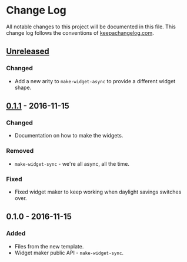 # Change Log
All notable changes to this project will be documented in this file. This change log follows the conventions of [keepachangelog.com](http://keepachangelog.com/).

## [Unreleased]
### Changed
- Add a new arity to `make-widget-async` to provide a different widget shape.

## [0.1.1] - 2016-11-15
### Changed
- Documentation on how to make the widgets.

### Removed
- `make-widget-sync` - we're all async, all the time.

### Fixed
- Fixed widget maker to keep working when daylight savings switches over.

## 0.1.0 - 2016-11-15
### Added
- Files from the new template.
- Widget maker public API - `make-widget-sync`.

[Unreleased]: https://github.com/your-name/gll/compare/0.1.1...HEAD
[0.1.1]: https://github.com/your-name/gll/compare/0.1.0...0.1.1
